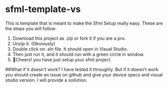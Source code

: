 # sfml-template-vs
This is template that is meant to make the Sfml Setup really easy. These are the steps you will follow:
1. Download this project as .zip or fork it if you are a pro.
2. Unzip it. (Obviously)
3. Double click on .sln file. It should open in Visual Studio.
5. Then just run it, and it should run with a green circle in window.
6. 🎉Cheers! you have just setup your sfml project.

##What if it doesn't work?
I have tested it throughly. But if it doesn't work you should create an issue on github and give your device specs and visual studio version. I will provide a sollution.
